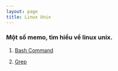 ```yaml
---
layout: page
title: Linux Unix
---
```


### Một số memo, tìm hiểu về linux unix.


1. [Bash Command](http://ntrung.net/2017-02-20-bash-command)

2. [Grep](http://ntrung.net/grep)
